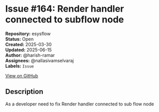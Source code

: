 # Issue #164: Render handler connected to subflow node

**Repository:** esysflow  
**Status:** Open  
**Created:** 2025-03-30  
**Updated:** 2025-06-15  
**Author:** @harish-ramar  
**Assignees:** @nallasivamselvaraj  
**Labels:** `Issue`  

[View on GitHub](https://github.com/Simtestlab/esysflow/issues/164)

## Description

As a developer need to fix Render handler connected to sub flow node